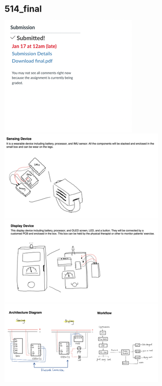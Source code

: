 # 514_final

![](slides/slide1.png)
![](slides/slide2.png)
![](slides/slide3.png)
![](slides/slide4.png)